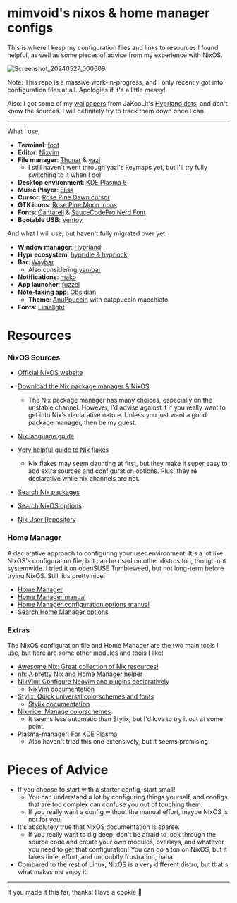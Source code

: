 # mimvoid's nixos & home manager configs

This is where I keep my configuration files and links to resources I found helpful, as well as some pieces of advice from my experience with NixOS.

![Screenshot_20240527_000609](https://github.com/mimvoid/nix-config/assets/153698678/3f722d86-e655-4cbb-82a5-9acba1b91ff1)

Note: This repo is a massive work-in-progress, and I only recently got into configuration files at all. Apologies if it's a little messy!

Also: I got some of my [wallpapers](https://github.com/JaKooLit/Wallpaper-Bank) from JaKooLit's [Hyprland dots](https://github.com/JaKooLit/Hyprland-Dots), and don't know the sources. I will definitely try to track them down once I can.

***

What I use:

- **Terminal**: [foot](https://codeberg.org/dnkl/foot)
- **Editor**: [Nixvim](https://github.com/nix-community/nixvim)
- **File manager**: [Thunar](https://docs.xfce.org/xfce/thunar/start) & [yazi](https://github.com/sxyazi/yazi)
  - I still haven't went through yazi's keymaps yet, but I'll try fully switching to it when I do!
- **Desktop environment**: [KDE Plasma 6](https://kde.org/plasma-desktop/)
- **Music Player**: [Elisa](https://apps.kde.org/elisa/)
- **Cursor**: [Rose Pine Dawn cursor](https://github.com/rose-pine/cursor)
- **GTK icons**: [Rose Pine Moon icons](https://github.com/rose-pine/gtk)
- **Fonts**: [Cantarell](https://cantarell.gnome.org/) & [SauceCodePro Nerd Font](https://www.nerdfonts.com/)
- **Bootable USB**: [Ventoy](https://www.ventoy.net/en/index.html)

And what I will use, but haven't fully migrated over yet:

- **Window manager**: [Hyprland](https://hyprland.org/)
- **Hypr ecosystem**: [hypridle & hyprlock](https://wiki.hyprland.org/Hypr-Ecosystem/)
- **Bar**: [Waybar](https://github.com/Alexays/Waybar)
  - Also considering [yambar](https://codeberg.org/dnkl/yambar/)
- **Notifications**: [mako](https://github.com/emersion/mako)
- **App launcher**: [fuzzel](https://codeberg.org/dnkl/fuzzel)
- **Note-taking app**: [Obsidian](https://obsidian.md/)
  - **Theme**: [AnuPpuccin](https://github.com/AnubisNekhet/AnuPpuccin) with catppuccin macchiato
- **Fonts**: [Limelight](https://fonts.google.com/specimen/Limelight)


# Resources

### NixOS Sources
- [Official NixOS website](https://nixos.org/)
- [Download the Nix package manager & NixOS](https://nixos.org/download/)
  - The Nix package manager has many choices, especially on the unstable channel. However, I'd advise against it if you really want to get into Nix's declarative nature. Unless you just want a good package manager, then be my guest.
- [Nix language guide](https://nix.dev/tutorials/nix-language)
- [Very helpful guide to Nix flakes](https://nixos-and-flakes.thiscute.world/nixos-with-flakes/introduction-to-flakes)
  - Nix flakes may seem daunting at first, but they make it super easy to add extra sources and configuration options. Plus, they're declarative while nix channels are not.
- [Search Nix packages](https://search.nixos.org/packages)
- [Search NixOS options](https://search.nixos.org/options)

- [Nix User Repository](https://nur.nix-community.org/)

### Home Manager
A declarative approach to configuring your user environment! It's a lot like NixOS's configuration file, but can be used on other distros too, though not systemwide. I tried it on openSUSE Tumbleweed, but not long-term before trying NixOS. Still, it's pretty nice!

- [Home Manager](https://github.com/nix-community/home-manager)
- [Home Manager manual](https://nix-community.github.io/home-manager/)
- [Home Manager configuration options manual](https://nix-community.github.io/home-manager/options.xhtml)
- [Search Home Manager options](https://home-manager-options.extranix.com/)

### Extras
The NixOS configuration file and Home Manager are the two main tools I use, but here are some other modules and tools I like!

- [Awesome Nix: Great collection of Nix resources!](https://github.com/nix-community/awesome-nix)
- [nh: A pretty Nix and Home Manager helper](https://github.com/viperML/nh)
- [NixVim: Configure Neovim and plugins declaratively](https://github.com/nix-community/nixvim)
  - [NixVim documentation](https://nix-community.github.io/nixvim/)
- [Stylix: Quick universal colorschemes and fonts](https://github.com/danth/stylix)
  - [Stylix documentation](https://danth.github.io/stylix/options/nixos.html)
- [Nix-rice: Manage colorschemes](https://github.com/bertof/nix-rice/)
  - It seems less automatic than Stylix, but I'd love to try it out at some point.
- [Plasma-manager: For KDE Plasma](https://github.com/pjones/plasma-manager)
  - Also haven't tried this one extensively, but it seems promising.

# Pieces of Advice

- If you choose to start with a starter config, start small!
  - You can understand a lot by configuring things yourself, and configs that are too complex can confuse you out of touching them.
  - If you really want a config without the manual effort, maybe NixOS is not for you.
- It's absolutely true that NixOS documentation is sparse.
  - If you really want to dig deep, don't be afraid to look through the source code and create your own modules, overlays, and whatever you need to get that configuration! You can do a ton on NixOS, but it takes time, effort, and undoubtly frustration, haha.
- Compared to the rest of Linux, NixOS is a very different distro, but that's what makes me enjoy it!
***
If you made it this far, thanks! Have a cookie 🍪
